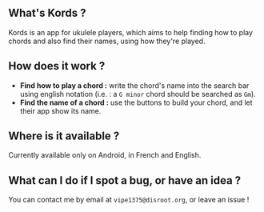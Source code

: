 ## What's Kords ?

Kords is an app for ukulele players, which aims to help finding how to play chords and also find their names, using how they're played.

## How does it work ?

- __Find how to play a chord :__ write the chord's name into the search bar using english notation (i.e. : a `G minor` chord should be searched as `Gm`).
- __Find the name of a chord :__ use the buttons to build your chord, and let their app show its name.

## Where is it available ?

Currently available only on Android, in French and English.

## What can I do if I spot a bug, or have an idea ?

You can contact me by email at `vipe1375@disroot.org`, or leave an issue !
